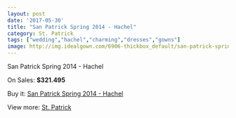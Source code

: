 ```yaml
---
layout: post
date: '2017-05-30'
title: "San Patrick Spring 2014 - Hachel"
category: St. Patrick
tags: ["wedding","hachel","charming","dresses","gowns"]
image: http://img.idealgown.com/6906-thickbox_default/san-patrick-spring-2014-hachel.jpg
---
```

San Patrick Spring 2014 - Hachel

On Sales: **$321.495**
<a href="https://www.idealgown.com/en/st-patrick/2955-san-patrick-spring-2014-hachel.html"><amp-img layout="responsive" width="600" height="600" src="//img.idealgown.com/6906-thickbox_default/san-patrick-spring-2014-hachel.jpg" alt="San Patrick Spring 2014 - Hachel 0" /></a>
<a href="https://www.idealgown.com/en/st-patrick/2955-san-patrick-spring-2014-hachel.html"><amp-img layout="responsive" width="600" height="600" src="//img.idealgown.com/6908-thickbox_default/san-patrick-spring-2014-hachel.jpg" alt="San Patrick Spring 2014 - Hachel 1" /></a>
<a href="https://www.idealgown.com/en/st-patrick/2955-san-patrick-spring-2014-hachel.html"><amp-img layout="responsive" width="600" height="600" src="//img.idealgown.com/6907-thickbox_default/san-patrick-spring-2014-hachel.jpg" alt="San Patrick Spring 2014 - Hachel 2" /></a>

Buy it: [San Patrick Spring 2014 - Hachel](https://www.idealgown.com/en/st-patrick/2955-san-patrick-spring-2014-hachel.html "San Patrick Spring 2014 - Hachel")

View more: [St. Patrick](https://www.idealgown.com/en/36-st-patrick "St. Patrick")